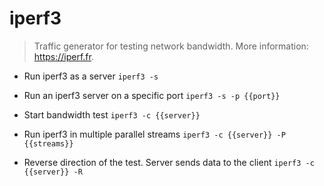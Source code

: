 # iperf3
> Traffic generator for testing network bandwidth.
> More information: <https://iperf.fr>.

- Run iperf3 as a server
`iperf3 -s`

- Run an iperf3 server on a specific port
`iperf3 -s -p {{port}}`

- Start bandwidth test
`iperf3 -c {{server}}`

- Run iperf3 in multiple parallel streams
`iperf3 -c {{server}} -P {{streams}}`

- Reverse direction of the test. Server sends data to the client
`iperf3 -c {{server}} -R`
